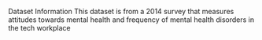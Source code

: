 Dataset Information
This dataset is from a 2014 survey that measures attitudes towards mental health and frequency of mental health disorders in the tech workplace
